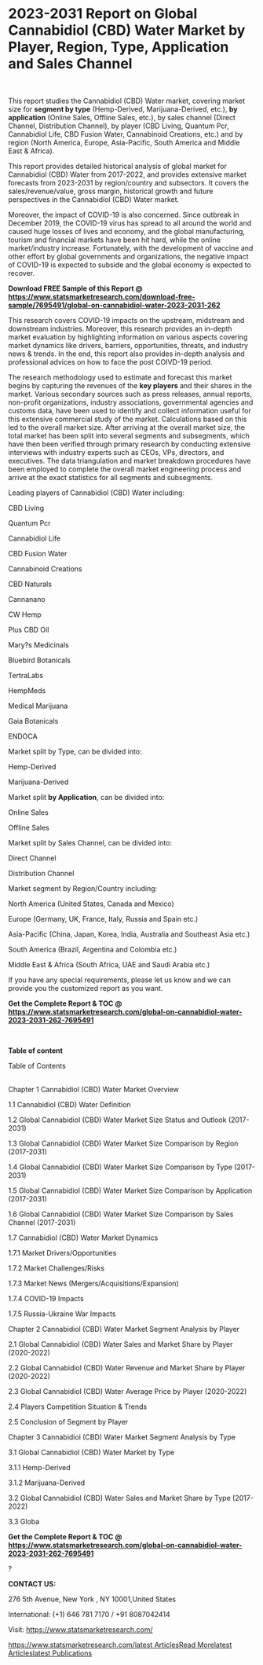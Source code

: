 <h1>2023-2031 Report on Global Cannabidiol (CBD) Water Market by Player, Region, Type, Application and Sales Channel</h1><br/><p>This report studies the Cannabidiol (CBD) Water market, covering market size for <strong>segment by type</strong> (Hemp-Derived, Marijuana-Derived, etc.), <strong>by application</strong> (Online Sales, Offline Sales, etc.), by sales channel (Direct Channel, Distribution Channel), by player (CBD Living, Quantum Pcr, Cannabidiol Life, CBD Fusion Water, Cannabinoid Creations, etc.) and by region (North America, Europe, Asia-Pacific, South America and Middle East & Africa).</p>
 
 
 
 <p>This report provides detailed historical analysis of global market for Cannabidiol (CBD) Water from 2017-2022, and provides extensive market forecasts from 2023-2031 by region/country and subsectors. It covers the sales/revenue/value, gross margin, historical growth and future perspectives in the Cannabidiol (CBD) Water market.</p>
 
 
 
 <p>Moreover, the impact of COVID-19 is also concerned. Since outbreak in December 2019, the COVID-19 virus has spread to all around the world and caused huge losses of lives and economy, and the global manufacturing, tourism and financial markets have been hit hard, while the online market/industry increase. Fortunately, with the development of vaccine and other effort by global governments and organizations, the negative impact of COVID-19 is expected to subside and the global economy is expected to recover.</p>
 
 
 
 <p><strong>Download FREE Sample of this Report @ <a href="https://www.statsmarketresearch.com/download-free-sample/7695491/global-on-cannabidiol-water-2023-2031-262">https://www.statsmarketresearch.com/download-free-sample/7695491/global-on-cannabidiol-water-2023-2031-262</a></strong></p>
 
 
 
 <p>This research covers COVID-19 impacts on the upstream, midstream and downstream industries. Moreover, this research provides an in-depth market evaluation by highlighting information on various aspects covering market dynamics like drivers, barriers, opportunities, threats, and industry news & trends. In the end, this report also provides in-depth analysis and professional advices on how to face the post COIVD-19 period.</p>
 
 
 
 <p>The research methodology used to estimate and forecast this market begins by capturing the revenues of the <strong>key players</strong> and their shares in the market. Various secondary sources such as press releases, annual reports, non-profit organizations, industry associations, governmental agencies and customs data, have been used to identify and collect information useful for this extensive commercial study of the market. Calculations based on this led to the overall market size. After arriving at the overall market size, the total market has been split into several segments and subsegments, which have then been verified through primary research by conducting extensive interviews with industry experts such as CEOs, VPs, directors, and executives. The data triangulation and market breakdown procedures have been employed to complete the overall market engineering process and arrive at the exact statistics for all segments and subsegments.</p>
 
 
 
 <p>Leading players of Cannabidiol (CBD) Water including:</p>
 
 
 
 <p>CBD Living</p>
 
 
 
 <p>Quantum Pcr</p>
 
 
 
 <p>Cannabidiol Life</p>
 
 
 
 <p>CBD Fusion Water</p>
 
 
 
 <p>Cannabinoid Creations</p>
 
 
 
 <p>CBD Naturals</p>
 
 
 
 <p>Cannanano</p>
 
 
 
 <p>CW Hemp</p>
 
 
 
 <p>Plus CBD Oil</p>
 
 
 
 <p>Mary?s Medicinals</p>
 
 
 
 <p>Bluebird Botanicals</p>
 
 
 
 <p>TertraLabs</p>
 
 
 
 <p>HempMeds</p>
 
 
 
 <p>Medical Marijuana</p>
 
 
 
 <p>Gaia Botanicals</p>
 
 
 
 <p>ENDOCA</p>
 
 
 
 <p>Market split by Type, can be divided into:</p>
 
 
 
 <p>Hemp-Derived</p>
 
 
 
 <p>Marijuana-Derived</p>
 
 
 
 <p>Market split <strong>by Application</strong>, can be divided into:</p>
 
 
 
 <p>Online Sales</p>
 
 
 
 <p>Offline Sales</p>
 
 
 
 <p>Market split by Sales Channel, can be divided into:</p>
 
 
 
 <p>Direct Channel</p>
 
 
 
 <p>Distribution Channel</p>
 
 
 
 <p>Market segment by Region/Country including:</p>
 
 
 
 <p>North America (United States, Canada and Mexico)</p>
 
 
 
 <p>Europe (Germany, UK, France, Italy, Russia and Spain etc.)</p>
 
 
 
 <p>Asia-Pacific (China, Japan, Korea, India, Australia and Southeast Asia etc.)</p>
 
 
 
 <p>South America (Brazil, Argentina and Colombia etc.)</p>
 
 
 
 <p>Middle East & Africa (South Africa, UAE and Saudi Arabia etc.)</p>
 
 
 
 <p>If you have any special requirements, please let us know and we can provide you the customized report as you want.</p>
 
 
 
 <div><b>Get the Complete Report & TOC @ <a href="https://www.statsmarketresearch.com/global-on-cannabidiol-water-2023-2031-262-7695491">https://www.statsmarketresearch.com/global-on-cannabidiol-water-2023-2031-262-7695491</a></b></div>
 
 
 
 <p><br />
 
 <b>Table of content</b></p>
 
 
 
 <p>Table of Contents<br />
 
 <br />
 
 Chapter 1 Cannabidiol (CBD) Water Market Overview<br />
 
 1.1 Cannabidiol (CBD) Water Definition<br />
 
 1.2 Global Cannabidiol (CBD) Water Market Size Status and Outlook (2017-2031)<br />
 
 1.3 Global Cannabidiol (CBD) Water Market Size Comparison by Region (2017-2031)<br />
 
 1.4 Global Cannabidiol (CBD) Water Market Size Comparison by Type (2017-2031)<br />
 
 1.5 Global Cannabidiol (CBD) Water Market Size Comparison by Application (2017-2031)<br />
 
 1.6 Global Cannabidiol (CBD) Water Market Size Comparison by Sales Channel (2017-2031)<br />
 
 1.7 Cannabidiol (CBD) Water Market Dynamics<br />
 
 1.7.1 Market Drivers/Opportunities<br />
 
 1.7.2 Market Challenges/Risks<br />
 
 1.7.3 Market News (Mergers/Acquisitions/Expansion)<br />
 
 1.7.4 COVID-19 Impacts<br />
 
 1.7.5 Russia-Ukraine War Impacts<br />
 
 Chapter 2 Cannabidiol (CBD) Water Market Segment Analysis by Player<br />
 
 2.1 Global Cannabidiol (CBD) Water Sales and Market Share by Player (2020-2022)<br />
 
 2.2 Global Cannabidiol (CBD) Water Revenue and Market Share by Player (2020-2022)<br />
 
 2.3 Global Cannabidiol (CBD) Water Average Price by Player (2020-2022)<br />
 
 2.4 Players Competition Situation & Trends<br />
 
 2.5 Conclusion of Segment by Player<br />
 
 Chapter 3 Cannabidiol (CBD) Water Market Segment Analysis by Type<br />
 
 3.1 Global Cannabidiol (CBD) Water Market by Type<br />
 
 3.1.1 Hemp-Derived<br />
 
 3.1.2 Marijuana-Derived<br />
 
 3.2 Global Cannabidiol (CBD) Water Sales and Market Share by Type (2017-2022)<br />
 
 3.3 Globa</p>
 
 
 
 <div><b>Get the Complete Report & TOC @ <a href="https://www.statsmarketresearch.com/global-on-cannabidiol-water-2023-2031-262-7695491">https://www.statsmarketresearch.com/global-on-cannabidiol-water-2023-2031-262-7695491</a></b></div>
 
 
 
 <p>? </p>
 
 
 
 <p><b>CONTACT US:</b><br />
 
 276 5th Avenue, New York , NY 10001,United States<br />
 
 International: (+1) 646 781 7170 / +91 8087042414<br />
 
 Visit: <a href="https://www.statsmarketresearch.com/">https://www.statsmarketresearch.com/</a><br />
 
 <a href="https://gyeongbokgung.com">https://www.statsmarketresearch.com/</a><a href="https://hallyeomaritime.com">latest Articles</a><a href="https://jingwansa.com">Read More</a><a href="https://nguoiviet.jp/">latest Articles</a><a href="https://www.intelmarketresearch.com/">latest Publications</a></p>